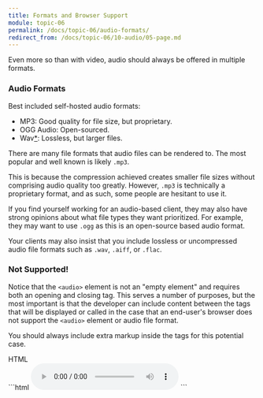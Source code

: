 ```yaml
---
title: Formats and Browser Support
module: topic-06
permalink: /docs/topic-06/audio-formats/
redirect_from: /docs/topic-06/10-audio/05-page.md
---
```


<div class="divider-heading"></div>

Even more so than with video, audio should always be offered in multiple formats.

### Audio Formats
Best included self-hosted audio formats:

- MP3: Good quality for file size, but proprietary.
- OGG Audio: Open-sourced.
- Wav<a href="#lossless-formats">*</a>: Lossless, but larger files.

There are many file formats that audio files can be rendered to. The most popular and well known is likely `.mp3`.

This is because the compression achieved creates smaller file sizes without comprising audio quality too greatly. However, `.mp3` is technically a proprietary format, and as such, some people are hesitant to use it.

If you find yourself working for an audio-based client, they may also have strong opinions about what file types they want prioritized. For example, they may want to use `.ogg` as this is an open-source based audio format.

<p id="lossless-formats">Your clients may also insist that you include lossless or uncompressed audio file formats such as <code>.wav</code>, <code>.aiff</code>, or <code>.flac</code>.</p>


### Not Supported!

Notice that the `<audio>` element is not an "empty element" and requires both an opening and closing tag. This serves a number of purposes, but the most important is that the developer can include content between the tags that will be displayed or called in the case that an end-user's browser does not support the `<audio>` element or audio file format.

You should always include extra markup inside the tags for this potential case.

<div id="code-heading">HTML</div>
```html
<audio src="" preload controls>
  <p>A sample of smooth jazz music.</p>
  <p>This browser does not support our audio format.</p>
</audio>
```
